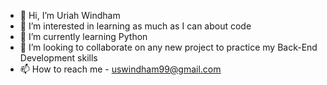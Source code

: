 - 👋 Hi, I’m Uriah Windham
- 👀 I’m interested in learning as much as I can about code
- 🌱 I’m currently learning Python
- 💞️ I’m looking to collaborate on any new project to practice my Back-End Development skills
- 📫 How to reach me - uswindham99@gmail.com

<!---
uriah-windham/uriah-windham is a ✨ special ✨ repository because its `README.md` (this file) appears on your GitHub profile.
You can click the Preview link to take a look at your changes.
--->
